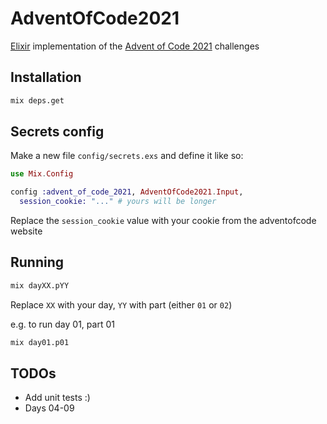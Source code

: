 # AdventOfCode2021

[Elixir](https://elixir-lang.org/) implementation of the [Advent of Code 2021](https://adventofcode.com/2021) challenges

## Installation

```bash
mix deps.get
```

## Secrets config

Make a new file `config/secrets.exs` and define it like so:

```elixir
use Mix.Config

config :advent_of_code_2021, AdventOfCode2021.Input,
  session_cookie: "..." # yours will be longer
```

Replace the `session_cookie` value with your cookie from the adventofcode website

## Running

```bash
mix dayXX.pYY
```

Replace `XX` with your day, `YY` with part (either `01` or `02`)

e.g. to run day 01, part 01

```bash
mix day01.p01
```

## TODOs

- Add unit tests :)
- Days 04-09
